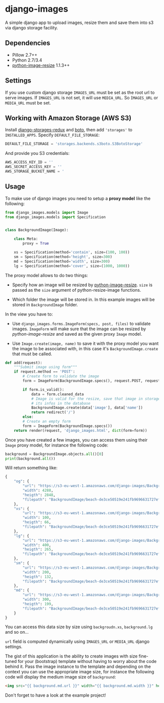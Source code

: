 # django-images

A simple django app to upload images, resize them and save them into s3 via django storage facility.


## Dependencies

- Pillow 2.7++
- Python 2.7/3.4
- [python-image-resize](https://github.com/VingtCinq/python-resize-image) 1.1.3++


## Settings

If you use custom django storage `IMAGES_URL` must be set as the root url to serve images. If
`IMAGES_URL` is not set, it will use `MEDIA_URL`. So `ÌMAGES_URL` or `MEDIA_URL` must be set.


## Working with Amazon Storage (AWS S3)

Install [django-storages-redux](https://pypi.python.org/pypi/django-storages-redux/1.2) and
[boto](https://pypi.python.org/pypi/boto), then add `'storages'` to ``INSTALLED_APPS``. Specify
`DEFAULT_FILE_STORAGE`:

```python
DEFAULT_FILE_STORAGE = 'storages.backends.s3boto.S3BotoStorage'
```

And provide you S3 credentials:

```python
AWS_ACCESS_KEY_ID = ''
AWS_SECRET_ACCESS_KEY = ''
AWS_STORAGE_BUCKET_NAME = '
```

## Usage

To make use of django images you need to setup a **proxy model** like the following:

```python
from django_images.models import Image
from django_images.models import Specification


class BackgroundImage(Image):

    class Meta:
        proxy = True

    xs = Specification(method='contain', size=(100, 100))
    sm = Specification(method='height', size=300)
    md = Specification(method='width', size=300)
    lg = Specification(method='cover', size=(1000, 1000))
```

The proxy model allows to do two things:

- Specify how an image will be resized by [python-image-resize](https://github.com/VingtCinq/python-resize-image). `size` is passed as the `size` argument of python-resize-image functions.

- Which folder the image will be stored in. In this example images will be stored in `BackgroundImage` folder.

In the view you have to:

- Use `django_images.forms.ImageForm(specs, post, files)` to validate images. `ImageForm` will make sure that the image can be resized by *python-image-resize* and saved as the given proxy `Image` model.

- Use `Image.create(image, name)` to save it with the proxy model you want the image to be associated with, in this case it's `BackgroundImage.create` that must be called.

```python
def add(request):
    """Submit image using form"""
    if request.method == 'POST':
        # Create form to validate the image
        form = ImageForm(BackgroundImage.specs(), request.POST, request.FILES)

        if form.is_valid():
            data = form.cleaned_data
            # Image is valid for the resize, save that image in storage and cache
            # its infos in the database
            BackgroundImage.create(data['image'], data['name'])
            return redirect('/')
        else:
        # Create an empty form
        form = ImageForm(BackgroundImage.specs())
    return render(request, 'django_images.html', dict(form=form))
```

Once you have created a few images, you can access them using their `Image` proxy model, for instance the following code:

```python
background = BackgroundImage.objects.all()[0]
print(background.all())
```

Will return something like:

```python
{
    "og": {
        "url": "https://s3-eu-west-1.amazonaws.com/django-images/BackgroundImage/beach-de3ce50519e241fb9696631727eff8cb.jpeg", 
        "width": 4288, 
        "heigth": 2848, 
        "filepath": "BackgroundImage/beach-de3ce50519e241fb9696631727eff8cb.jpeg"
    }, 
    "xs": {
        "url": "https://s3-eu-west-1.amazonaws.com/django-images/BackgroundImage/beach-de3ce50519e241fb9696631727eff8cb_xs.jpeg", 
        "width": 100, 
        "heigth": 66, 
        "filepath": "BackgroundImage/beach-de3ce50519e241fb9696631727eff8cb_xs.jpeg"
    }, 
    "lg": {
        "url": "https://s3-eu-west-1.amazonaws.com/django-images/BackgroundImage/beach-de3ce50519e241fb9696631727eff8cb_lg.jpeg", 
        "width": 400, 
        "heigth": 265, 
        "filepath": "BackgroundImage/beach-de3ce50519e241fb9696631727eff8cb_lg.jpeg"
    }, 
    "sm": {
        "url": "https://s3-eu-west-1.amazonaws.com/django-images/BackgroundImage/beach-de3ce50519e241fb9696631727eff8cb_sm.jpeg", 
        "width": 200, 
        "heigth": 132, 
        "filepath": "BackgroundImage/beach-de3ce50519e241fb9696631727eff8cb_sm.jpeg"
    }, 
    "md": {
        "url": "https://s3-eu-west-1.amazonaws.com/django-images/BackgroundImage/beach-de3ce50519e241fb9696631727eff8cb_md.jpeg", 
        "width": 300, 
        "heigth": 199, 
        "filepath": "BackgroundImage/beach-de3ce50519e241fb9696631727eff8cb_md.jpeg"
    }
}
```

You can access this data size by size using ``backgroudn.xs``, ``background.lg`` and so on...

`url` field is computed dynamically using `IMAGES_URL` or `MEDIA_URL` django settings.

The gist of this application is the ability to create images with size fine-tuned for your (bootstrap) template
without having to worry about the code behind it. Pass the image instance to the template and depending
on the context you can use the appropriate image size, for instance the following code will display
the medium image size of `background`:

```html
<img src="{{ background.md.url }}" width="{{ background.md.width }}" heigth="{{ background.md.heigth }}" />
```

Don't forget to have a look at the example project!
